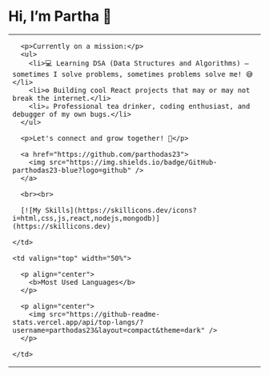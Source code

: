 # Hi, I’m Partha 👋

<table>
  <tr>
    <td valign="top" width="50%">
  
      <p>Currently on a mission:</p>  
      <ul>
        <li>💻 Learning DSA (Data Structures and Algorithms) — sometimes I solve problems, sometimes problems solve me! 😅</li>
        <li>⚙️ Building cool React projects that may or may not break the internet.</li>
        <li>☕ Professional tea drinker, coding enthusiast, and debugger of my own bugs.</li>
      </ul>

      <p>Let's connect and grow together! 🌱</p>

      <a href="https://github.com/parthodas23">
        <img src="https://img.shields.io/badge/GitHub-parthodas23-blue?logo=github" />
      </a>

      <br><br>

      [![My Skills](https://skillicons.dev/icons?i=html,css,js,react,nodejs,mongodb)](https://skillicons.dev)

    </td>

    <td valign="top" width="50%">

      <p align="center">
        <b>Most Used Languages</b>
      </p>

      <p align="center">
        <img src="https://github-readme-stats.vercel.app/api/top-langs/?username=parthodas23&layout=compact&theme=dark" />
      </p>

    </td>
  </tr>
</table>
